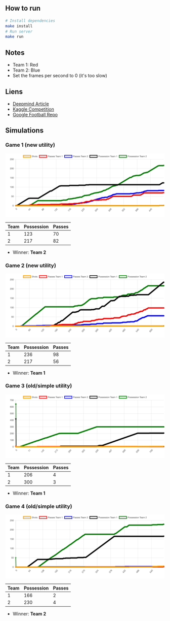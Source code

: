 ## How to run

```bash
# Install dependencies
make install
# Run server
make run
```

## Notes

- Team 1: Red
- Team 2: Blue
- Set the frames per second to 0 (it's too slow)


## Liens

- [Deepmind Article](https://www.deepmind.com/blog/advancing-sports-analytics-through-ai-research)
- [Kaggle Competition](https://www.kaggle.com/c/google-football)
- [Google Football Repo](https://github.com/google-research/football)


## Simulations

### Game 1 (new utility)

![](./new_utilities.png)

| Team | Possession | Passes |
|------|------------|--------|
| 1    | 123        | 70     |
| 2    | 217        | 82     | 

- Winner: **Team 2**

### Game 2 (new utility)

![](./new_utility_2.png)

| Team | Possession | Passes |
|------|------------|--------|
| 1    | 236        | 98     |
| 2    | 217        | 56     | 

- Winner: **Team 1**

### Game 3 (old/simple utility)

![](./old_utility_1.png)

| Team | Possession | Passes |
|------|------------|--------|
| 1    | 206        | 4      |
| 2    | 300        | 3      | 

- Winner: **Team 1**

### Game 4 (old/simple utility)

![](./old_utility_2.png)

| Team | Possession | Passes |
|------|------------|--------|
| 1    | 166        | 2      |
| 2    | 230        | 4      | 

- Winner: **Team 2**